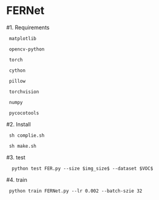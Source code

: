 # FERNet
#1. Requirements

     matplotlib
   
     opencv-python
   
     torch
   
     cython
   
     pillow
   
     torchvision
   
     numpy
   
     pycocotools
   
#2. Install

     sh complie.sh
   
     sh make.sh
 
 #3. test
 
      python test FER.py --size $img_size$ --dataset $VOC$ 
      
 #4. train
 
     python train FERNet.py --lr 0.002 --batch-szie 32
